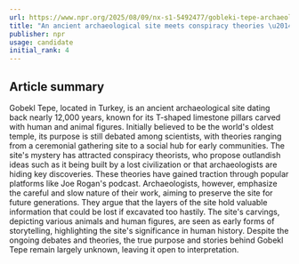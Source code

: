 ```yaml
---
url: https://www.npr.org/2025/08/09/nx-s1-5492477/gobleki-tepe-archaeology
title: "An ancient archaeological site meets conspiracy theories \u2014 and Joe Rogan"
publisher: npr
usage: candidate
initial_rank: 4
---
```

## Article summary
Gobekl Tepe, located in Turkey, is an ancient archaeological site dating back nearly 12,000 years, known for its T-shaped limestone pillars carved with human and animal figures. Initially believed to be the world's oldest temple, its purpose is still debated among scientists, with theories ranging from a ceremonial gathering site to a social hub for early communities. The site's mystery has attracted conspiracy theorists, who propose outlandish ideas such as it being built by a lost civilization or that archaeologists are hiding key discoveries. These theories have gained traction through popular platforms like Joe Rogan's podcast. Archaeologists, however, emphasize the careful and slow nature of their work, aiming to preserve the site for future generations. They argue that the layers of the site hold valuable information that could be lost if excavated too hastily. The site's carvings, depicting various animals and human figures, are seen as early forms of storytelling, highlighting the site's significance in human history. Despite the ongoing debates and theories, the true purpose and stories behind Gobekl Tepe remain largely unknown, leaving it open to interpretation.
